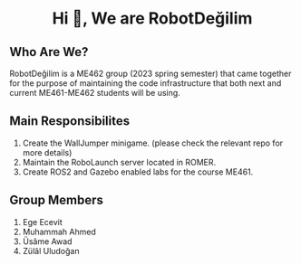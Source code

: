 <h1 align="center">Hi 👋, We are RobotDeğilim</h1>

## Who Are We?
RobotDeğilim is a ME462 group (2023 spring semester) that came together for the purpose of maintaining the code infrastructure that both next and current ME461-ME462 students will be using. 

## Main Responsibilites 
1. Create the WallJumper minigame. (please check the relevant repo for more details)
2. Maintain the RoboLaunch server located in ROMER.
3. Create ROS2 and Gazebo enabled labs for the course ME461. 

## Group Members 
1. Ege Ecevit
2. Muhammah Ahmed
3. Üsâme Awad
4. Zülâl Uludoğan

<!--

**Here are some ideas to get you started:**

🙋‍♀️ A short introduction - what is your organization all about?
🌈 Contribution guidelines - how can the community get involved?
👩‍💻 Useful resources - where can the community find your docs? Is there anything else the community should know?
🍿 Fun facts - what does your team eat for breakfast?
🧙 Remember, you can do mighty things with the power of [Markdown](https://docs.github.com/github/writing-on-github/getting-started-with-writing-and-formatting-on-github/basic-writing-and-formatting-syntax)
-->
